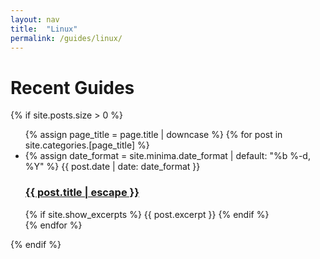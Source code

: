 ```yaml
---
layout: nav
title:  "Linux"
permalink: /guides/linux/
---
```


<div class="linux">
   
  <h1> Recent Guides </h1>
  {% if site.posts.size > 0 %}
    <ul class="post-list">
      {% assign page_title = page.title | downcase %}
      {% for post in site.categories.[page_title] %}
        <li>
          {% assign date_format = site.minima.date_format | default: "%b %-d, %Y" %}
          <span class="post-meta">{{ post.date | date: date_format }}</span>
          <h3>
            <a class="post-link" href="{{ post.url | relative_url }}">
              {{ post.title | escape }}
            </a>
          </h3>
          {% if site.show_excerpts %}
            {{ post.excerpt }}
          {% endif %}
        </li>
      {% endfor %}
    </ul>

  {% endif %}
  


</div>
